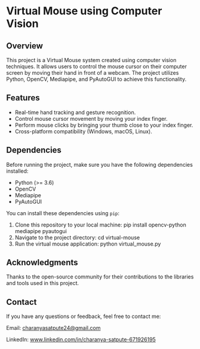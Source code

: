 # Virtual Mouse using Computer Vision

## Overview

This project is a Virtual Mouse system created using computer vision techniques. It allows users to control the mouse cursor on their computer screen by moving their hand in front of a webcam. The project utilizes Python, OpenCV, Mediapipe, and PyAutoGUI to achieve this functionality.

## Features

- Real-time hand tracking and gesture recognition.
- Control mouse cursor movement by moving your index finger.
- Perform mouse clicks by bringing your thumb close to your index finger.
- Cross-platform compatibility (Windows, macOS, Linux).

## Dependencies

Before running the project, make sure you have the following dependencies installed:

- Python (>= 3.6)
- OpenCV
- Mediapipe
- PyAutoGUI

You can install these dependencies using `pip`:
1. Clone this repository to your local machine:
    pip install opencv-python mediapipe pyautogui
2. Navigate to the project directory:
    cd virtual-mouse
3. Run the virtual mouse application:
    python virtual_mouse.py

## Acknowledgments
Thanks to the open-source community for their contributions to the libraries and tools used in this project.

## Contact
If you have any questions or feedback, feel free to contact me:

Email: charanyasatpute24@gmail.com

LinkedIn: www.linkedin.com/in/charanya-satpute-671926195

